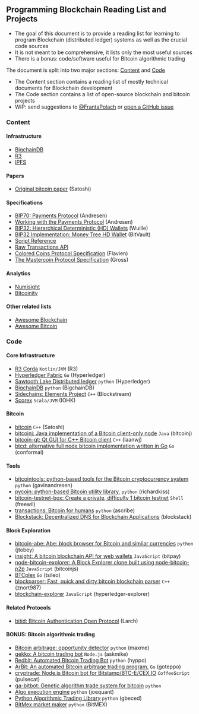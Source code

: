 ## Programming Blockchain Reading List and Projects

* The goal of this document is to provide a reading list for learning to program Blockchain (distributed ledger) systems as well as the crucial code sources
* It is not meant to be comprehensive, it lists only the most useful sources
* There is a bonus: code/software useful for Bitcoin algorithmic trading

The document is split into two major sections: [Content](#content) and [Code](#code)

* The Content section contains a reading list of mostly technical documents for Blockchain development
* The Code section contains a list of open-source blockchain and bitcoin projects 
* WIP: send suggestions to [@FrantaPolach](https://twitter.com/FrantaPolach) or [open a GitHub issue](https://github.com/frrp/Blockchain_Sources_List/issues)

### <a name="content"></a>Content

#### Infrastructure
* [BigchainDB](https://www.bigchaindb.com/)
* [R3](http://www.r3cev.com/)
* [IPFS](https://ipfs.io/)

#### Papers
* [Original bitcoin paper](https://bitcoin.org/bitcoin.pdf) (Satoshi)

#### Specifications
* [BIP70: Payments Protocol](https://github.com/bitcoin/bips/blob/master/bip-0070.mediawiki) (Andresen)
* [Working with the Payments Protocol](https://code.google.com/p/bitcoinj/wiki/PaymentProtocol) (Andresen)
* [BIP32: Hierarchical Deterministic (HD) Wallets](https://github.com/bitcoin/bips/blob/master/bip-0032.mediawiki) (Wuille)
* [BIP32 Implementation: Money Tree HD Wallet](https://github.com/BitVault/money-tree) (BitVault)
* [Script Reference](https://en.bitcoin.it/wiki/Script)
* [Raw Transactions API](https://en.bitcoin.it/wiki/Raw_Transactions)
* [Colored Coins Protocol Specification](https://github.com/Flavien/colored-coins-protocol/blob/master/specification.mediawiki) (Flavien)
* [The Mastercoin Protocol Specification](https://github.com/mastercoin-MSC/spec) (Gross)

#### Analytics
* [Numisight](http://numisight.com/)
* [Bitcoinity](http://data.bitcoinity.org)

#### Other related lists
* [Awesome Blockchain](https://github.com/igorbarinov/awesome-blockchain)
* [Awesome Bitcoin](https://github.com/igorbarinov/awesome-bitcoin)

<!---
-->

### <a name="code"></a>Code

#### Core Infrastructure
* [R3 Corda](https://github.com/corda/corda) `Kotlin/JVM` (R3) 
* [Hyperledger Fabric](https://github.com/hyperledger/fabric) `Go` (Hyperledger) 
* [Sawtooth Lake Distributed ledger](https://github.com/hyperledger/sawtooth-core) `python` (Hyperledger)
* [BigchainDB](https://github.com/bigchaindb/bigchaindb) `python` (BigchainDB)
* [Sidechains: Elements Project](https://github.com/ElementsProject/elements) `C++` (Blockstream)
* [Scorex](https://github.com/input-output-hk/Scorex) `Scala/JVM` (IOHK)

#### Bitcoin
* [bitcoin](https://github.com/bitcoin/bitcoin) `C++` (Satoshi) 
* [bitcoinj: Java implementation of a Bitcoin client-only node](https://code.google.com/p/bitcoinj/) `Java` (bitcoinj)
* [bitcoin-qt: Qt GUI for C++ Bitcoin client](https://github.com/laanwj/bitcoin-qt) `C++` (laanwj)
* [btcd: alternative full node bitcoin implementation written in Go](https://github.com/conformal/btcd) `Go` (conformal)

#### Tools
* [bitcointools: python-based tools for the Bitcoin cryptocurrency system](https://github.com/gavinandresen/bitcointools) `python` (gavinandresen)
* [pycoin: python-based Bitcoin utility library.](https://github.com/richardkiss/pycoin) `python` (richardkiss)
* [bitcoin-testnet-box: Create a private, difficulty 1 bitcoin testnet](https://github.com/freewil/bitcoin-testnet-Box) `Shell` (freewil)
* [transactions: Bitcoin for humans](https://github.com/ascribe/transactions) `python` (ascribe)
* [Blockstack: Decentralized DNS for Blockchain Applications](https://github.com/blockstack) (blockstack)

#### Block Exploration
* [bitcoin-abe: Abe: block browser for Bitcoin and similar currencies](https://github.com/jtobey/bitcoin-abe) `python` (jtobey)
* [insight: A bitcoin blockchain API for web wallets](https://github.com/bitpay/insight) `JavaScript` (bitpay)
* [node-bitcoin-explorer: A Block Explorer clone built using node-bitcoin-p2p](https://github.com/bitcoinjs/node-bitcoin-explorer) `JavaScript` (bitcoinjs)
* [BTCplex](https://github.com/tsileo/btcplex) `Go` (tsileo)
* [blockparser: Fast, quick and dirty bitcoin blockchain parser](https://github.com/znort987/blockparser) `C++` (znort987)
* [blockchain-explorer](https://github.com/hyperledger/blockchain-explorer) `JavaScript` (hyperledger-explorer)

#### Related Protocols
* [bitid: Bitcoin Authentication Open Protocol](https://github.com/bitid/bitid) (Larch)

#### BONUS: Bitcoin algorithmic trading
* [Bitcoin arbitrage: opportunity detector](https://github.com/maxme/bitcoin-arbitrage) `python` (maxme)
* [gekko: A bitcoin trading bot](https://github.com/askmike/gekko) `Node.js` (askmike)
* [Redbit: Automated Bitcoin Trading Bot](https://github.com/hyppo/Redbit) `python` (hyppo)
* [ArBit: An automated Bitcoin arbitrage trading program.](https://github.com/goteppo/ArBit) `Go` (goteppo)
* [cryptrade: Node.js Bitcoin bot for Bitstamp/BTC-E/CEX.IO](https://github.com/pulsecat/cryptrade) `CoffeeScript` (pulsecat)
* [ga-bitbot: Genetic algorithm trade system for bitcoin](https://code.google.com/p/ga-bitbot/) `python` 
* [Algo execution engine](https://github.com/joequant/algobroker) `python` (joequant)
* [Python Algorithmic Trading Library](https://github.com/gbeced/pyalgotrade) `python` (gbeced)
* [BitMex market maker](https://github.com/BitMEX/sample-market-maker) `python` (BitMEX)

